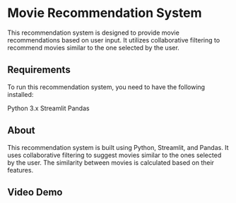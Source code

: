 # Movie Recommendation System

This recommendation system is designed to provide movie recommendations based on user input. It utilizes collaborative filtering to recommend movies similar to the one selected by the user.

## Requirements

To run this recommendation system, you need to have the following installed:

Python 3.x
Streamlit
Pandas

## About
This recommendation system is built using Python, Streamlit, and Pandas. It uses collaborative filtering to suggest movies similar to the ones selected by the user. The similarity between movies is calculated based on their features.

## Video Demo

